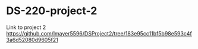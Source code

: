# DS-220-project-2
Link to project 2 
https://github.com/lmayer5596/DSProject2/tree/183e95cc11bf5b98e593c4f3a6d52080d9605f21
